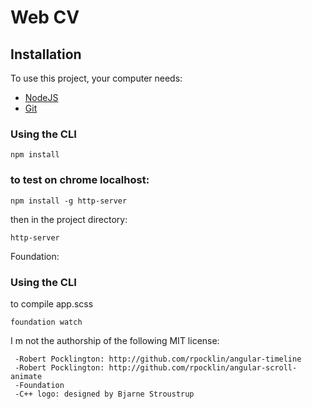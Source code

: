 # Web CV


## Installation

To use this project, your computer needs:

- [NodeJS](https://nodejs.org/en/)
- [Git](https://git-scm.com/)

### Using the CLI

```
npm install

```
### to test on chrome localhost:

```
npm install -g http-server

```
then in the project directory:

```
http-server

```
Foundation:

### Using the CLI
to compile app.scss

```
foundation watch
```

I m not the authorship of the following MIT license:

```
 -Robert Pocklington: http://github.com/rpocklin/angular-timeline
 -Robert Pocklington: http://github.com/rpocklin/angular-scroll-animate
 -Foundation
 -C++ logo: designed by Bjarne Stroustrup
```
